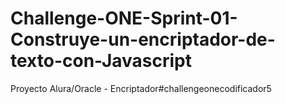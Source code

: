 # Challenge-ONE-Sprint-01-Construye-un-encriptador-de-texto-con-Javascript
Proyecto Alura/Oracle - Encriptador#challengeonecodificador5
